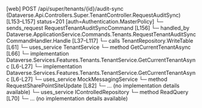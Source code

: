 [web] POST /api/super/tenants/{id}/audit-sync  (Dataverse.Api.Controllers.Super.TenantController.RequestAuditSync)  [L153–L157] status=201 [auth=Authentication.MasterPolicy]
  └─ sends_request RequestTenantAuditSyncCommand [L156]
    └─ handled_by Dataverse.ApplicationService.Commands.Tenants.RequestTenantAuditSyncCommandHandler.Handle [L37–L117]
      └─ calls TenantRepository.WriteTable [L61]
      └─ uses_service TenantService
        └─ method GetCurrentTenantAsync [L66]
          └─ implementation Dataverse.Services.Features.Tenants.TenantService.GetCurrentTenantAsync [L6-L27]
          └─ implementation Dataverse.Services.Features.Tenants.TenantService.GetCurrentTenantAsync [L6-L27]
      └─ uses_service MockMessagingService
        └─ method RequestSharePointSiteUpdate [L82]
          └─ ... (no implementation details available)
      └─ uses_service IControlledRepository<DataverseEntityFailureLog>
        └─ method ReadQuery [L70]
          └─ ... (no implementation details available)

